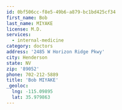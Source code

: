 ```yaml
---
id: 0bf506cc-f8e5-49b6-a879-bc1bd425cf34
first_name: Bob
last_name: MIYAKE
license: M.D.
services:
  - internal-medicine
category: doctors
address: '2485 W Horizon Ridge Pkwy'
city: Henderson
state: NV
zip: '89052'
phone: 702-212-5889
title: 'Bob MIYAKE'
_geoloc:
  lng: -115.09895
  lat: 35.979863
---
```

